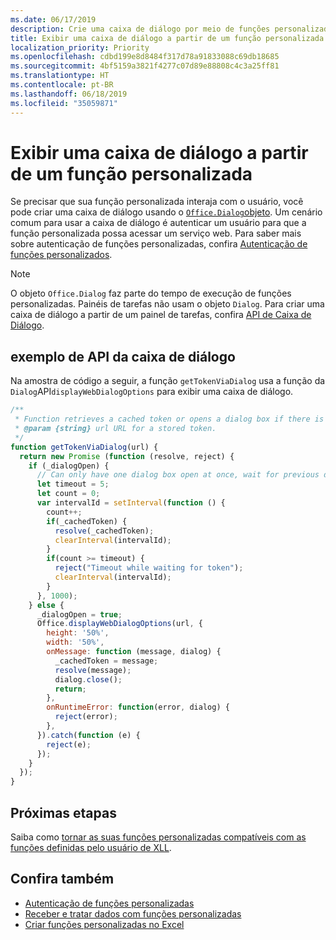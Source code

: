 ```yaml
---
ms.date: 06/17/2019
description: Crie uma caixa de diálogo por meio de funções personalizadas no Excel usando JavaScript.
title: Exibir uma caixa de diálogo a partir de um função personalizada
localization_priority: Priority
ms.openlocfilehash: cdbd199e8d8484f317d78a91833088c69db18685
ms.sourcegitcommit: 4bf5159a3821f4277c07d89e88808c4c3a25ff81
ms.translationtype: HT
ms.contentlocale: pt-BR
ms.lasthandoff: 06/18/2019
ms.locfileid: "35059871"
---
```

# <a name="display-a-dialog-box-from-a-custom-function"></a>Exibir uma caixa de diálogo a partir de um função personalizada

Se precisar que sua função personalizada interaja com o usuário, você pode criar uma caixa de diálogo usando o [`Office.Dialog`objeto](/javascript/api/office-runtime/officeruntime.dialog?view=office-js). Um cenário comum para usar a caixa de diálogo é autenticar um usuário para que a função personalizada possa acessar um serviço web. Para saber mais sobre autenticação de funções personalizadas, confira [Autenticação de funções personalizados](./custom-functions-authentication.md).

>[!NOTE]
> O objeto `Office.Dialog` faz parte do tempo de execução de funções personalizadas. Painéis de tarefas não usam o objeto `Dialog`. Para criar uma caixa de diálogo a partir de um painel de tarefas, confira [API de Caixa de Diálogo](/office/dev/add-ins/develop/dialog-api-in-office-add-ins).

## <a name="dialog-box-api-example"></a>exemplo de API da caixa de diálogo

Na amostra de código a seguir, a função `getTokenViaDialog` usa a função da `Dialog`API`displayWebDialogOptions` para exibir uma caixa de diálogo.

```js
/**
 * Function retrieves a cached token or opens a dialog box if there is no saved token. Note that this is not a sufficient example of authentication but is intended to show the capabilities of the Dialog object.
 * @param {string} url URL for a stored token.
 */
function getTokenViaDialog(url) {
  return new Promise (function (resolve, reject) {
    if (_dialogOpen) {
      // Can only have one dialog box open at once, wait for previous dialog box's token
      let timeout = 5;
      let count = 0;
      var intervalId = setInterval(function () {
        count++;
        if(_cachedToken) {
          resolve(_cachedToken);
          clearInterval(intervalId);
        }
        if(count >= timeout) {
          reject("Timeout while waiting for token");
          clearInterval(intervalId);
        }
      }, 1000);
    } else {
      _dialogOpen = true;
      Office.displayWebDialogOptions(url, {
        height: '50%',
        width: '50%',
        onMessage: function (message, dialog) {
          _cachedToken = message;
          resolve(message);
          dialog.close();
          return;
        },
        onRuntimeError: function(error, dialog) {
          reject(error);
        },
      }).catch(function (e) {
        reject(e);
      });
    }
  });
}
```

## <a name="next-steps"></a>Próximas etapas
Saiba como [tornar as suas funções personalizadas compatíveis com as funções definidas pelo usuário de XLL](make-custom-functions-compatible-with-xll-udf.md).

## <a name="see-also"></a>Confira também

* [Autenticação de funções personalizadas](custom-functions-authentication.md)
* [Receber e tratar dados com funções personalizadas](custom-functions-web-reqs.md)
* [Criar funções personalizadas no Excel](custom-functions-overview.md)
